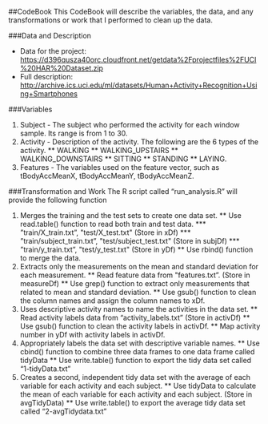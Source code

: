 ##CodeBook
This CodeBook will describe the variables, the data, and any transformations or work that I performed to clean up the data.

###Data and Description
* Data for the project: https://d396qusza40orc.cloudfront.net/getdata%2Fprojectfiles%2FUCI%20HAR%20Dataset.zip 
* Full description: http://archive.ics.uci.edu/ml/datasets/Human+Activity+Recognition+Using+Smartphones

###Variables
1. Subject - The subject who performed the activity for each window sample. Its range is from 1 to 30. 
2. Activity - Description of the activity. The following are the 6 types of the activity.
** WALKING
** WALKING_UPSTAIRS
** WALKING_DOWNSTAIRS
** SITTING
** STANDING
** LAYING.
3. Features - The variables used on the feature vector, such as tBodyAccMeanX, tBodyAccMeanY, tBodyAccMeanZ.

###Transformation and Work
The R script called “run_analysis.R” will provide the following function
1. Merges the training and the test sets to create one data set.
** Use read.table() function to read both train and test data.
*** ”train/X_train.txt”, "test/X_test.txt" (Store in xDf)
*** ”train/subject_train.txt”, "test/subject_test.txt" (Store in subjDf)
*** ”train/y_train.txt”, "test/y_test.txt" (Store in yDf)
** Use rbind() function to merge the data.
2. Extracts only the measurements on the mean and standard deviation for each measurement.
** Read feature data from "features.txt”. (Store in measureDf)
** Use grep() function to extract only measurements that related to mean and standard deviation.
** Use gsub() function to clean the column names and assign the column names to xDf.
3. Uses descriptive activity names to name the activities in the data set.
** Read activity labels data from “activity_labels.txt” (Store in activDf)
** Use gsub() function to clean the activity labels in activDf.
** Map activity number in yDf with activity labels in activDf.
4. Appropriately labels the data set with descriptive variable names.
** Use cbind() function to combine three data frames to one data frame called tidyData
** Use write.table() function to export the tidy data set called “1-tidyData.txt”
5. Creates a second, independent tidy data set with the average of each variable for each activity and each subject.
** Use tidyData  to calculate the mean of each variable for each activity and each subject. (Store in avgTidyData)
** Use write.table() to export the average tidy data set called “2-avgTidydata.txt”


